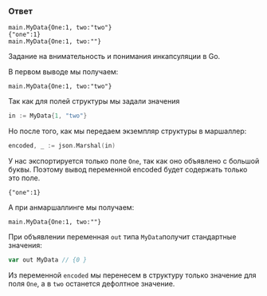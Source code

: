 ### Ответ

```text
main.MyData{One:1, two:"two"}
{"one":1}
main.MyData{One:1, two:""}
```

Задание на внимательность и понимания инкапсуляции в Go.

В первом выводе мы получаем:
```text
main.MyData{One:1, two:"two"}
```
Так как для полей структуры мы задали значения
```go
in := MyData{1, "two"}
```
Но после того, как мы передаем экземпляр структуры в маршаллер:
```go
encoded, _ := json.Marshal(in)
```

У нас экспортируется только поле `One`, так как оно объявлено с большой буквы.
Поэтому вывод переменной encoded будет содержать только это поле.
```text
{"one":1}
```

А при анмаршаллинге мы получаем:
```text
main.MyData{One:1, two:""}
```

При объявлении переменная `out` типа `MyData`получит стандартные значения:
```go
var out MyData // {0 }
```
Из переменной `encoded` мы перенесем в структуру только значение для поля `One`, а в `two` останется дефолтное значение.
